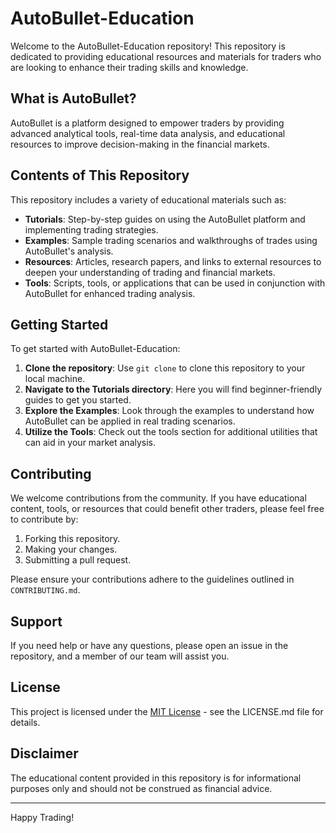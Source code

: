 # AutoBullet-Education

Welcome to the AutoBullet-Education repository! This repository is dedicated to providing educational resources and materials for traders who are looking to enhance their trading skills and knowledge.

## What is AutoBullet?

AutoBullet is a platform designed to empower traders by providing advanced analytical tools, real-time data analysis, and educational resources to improve decision-making in the financial markets.

## Contents of This Repository

This repository includes a variety of educational materials such as:

- **Tutorials**: Step-by-step guides on using the AutoBullet platform and implementing trading strategies.
- **Examples**: Sample trading scenarios and walkthroughs of trades using AutoBullet's analysis.
- **Resources**: Articles, research papers, and links to external resources to deepen your understanding of trading and financial markets.
- **Tools**: Scripts, tools, or applications that can be used in conjunction with AutoBullet for enhanced trading analysis.

## Getting Started

To get started with AutoBullet-Education:

1. **Clone the repository**: Use `git clone` to clone this repository to your local machine.
2. **Navigate to the Tutorials directory**: Here you will find beginner-friendly guides to get you started.
3. **Explore the Examples**: Look through the examples to understand how AutoBullet can be applied in real trading scenarios.
4. **Utilize the Tools**: Check out the tools section for additional utilities that can aid in your market analysis.

## Contributing

We welcome contributions from the community. If you have educational content, tools, or resources that could benefit other traders, please feel free to contribute by:

1. Forking this repository.
2. Making your changes.
3. Submitting a pull request.

Please ensure your contributions adhere to the guidelines outlined in `CONTRIBUTING.md`.

## Support

If you need help or have any questions, please open an issue in the repository, and a member of our team will assist you.

## License

This project is licensed under the [MIT License](LICENSE.md) - see the LICENSE.md file for details.

## Disclaimer

The educational content provided in this repository is for informational purposes only and should not be construed as financial advice.

---

Happy Trading!
